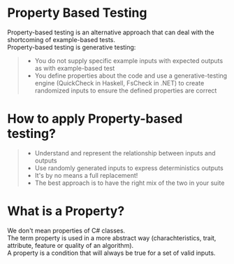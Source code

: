 # Property Based Testing
Property-based testing is an alternative approach that can deal with the shortcoming of example-based tests.  
Property-based testing is generative testing:
> - You do not supply specific example inputs with expected outputs as with example-based test
> - You define properties about the code and use a generative-testing engine (QuickCheck in Haskell, FsCheck in .NET) to create  
    randomized inputs to ensure the defined properties are correct

# How to apply Property-based testing?
> - Understand and represent the relationship between inputs and outputs
> - Use randomly generated inputs to express deterministics outputs
> - It's by no means a full replacement!
> - The best approach is to have the right mix of the two in your suite

# What is a Property?
We don't mean properties of C# classes.  
The term property is used in a more abstract way (charachteristics, trait, attribute, feature or quality of an algorithm).  
A property is a condition that will always be true for a set of valid inputs.  

